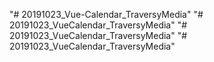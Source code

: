 "# 20191023_Vue-Calendar_TraversyMedia" 
"# 20191023_VueCalendar_TraversyMedia" 
"# 20191023_VueCalendar_TraversyMedia" 
"# 20191023_VueCalendar_TraversyMedia" 
